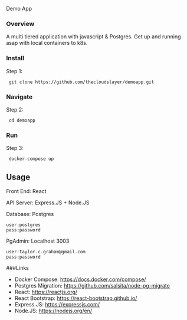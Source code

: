  Demo App
### Overview 
A multi tiered application with javascript & Postgres. Get up and running asap with local containers to k8s. 

### Install
Step 1:
```
 git clone https://github.com/thecloudslayer/demoapp.git
 ```
### Navigate 
Step 2: 
```
 cd demoapp
```

### Run
Step 3:
```
 docker-compose up
```

## Usage
Front End: React 

API Server: Express.JS + Node.JS

Database: Postgres

    user:postgres 
    pass:password

PgAdmin: Localhost 3003 

    user:taylor.c.graham@gmail.com
    pass:password 

###Links
- Docker Compose: https://docs.docker.com/compose/
- Postgres Migration: https://github.com/salsita/node-pg-migrate
- React: https://reactjs.org/
- React Bootstrap: https://react-bootstrap.github.io/
- Express.JS: https://expressjs.com/
- Node.JS: https://nodejs.org/en/
